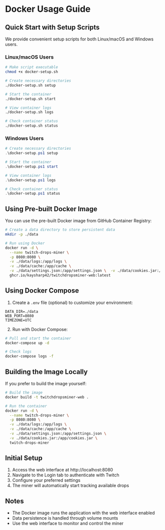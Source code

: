 # Docker Usage Guide

## Quick Start with Setup Scripts

We provide convenient setup scripts for both Linux/macOS and Windows users.

### Linux/macOS Users

```bash
# Make script executable
chmod +x docker-setup.sh

# Create necessary directories
./docker-setup.sh setup

# Start the container
./docker-setup.sh start

# View container logs
./docker-setup.sh logs

# Check container status
./docker-setup.sh status
```

### Windows Users

```powershell
# Create necessary directories
.\docker-setup.ps1 setup

# Start the container
.\docker-setup.ps1 start

# View container logs
.\docker-setup.ps1 logs

# Check container status
.\docker-setup.ps1 status
```

## Using Pre-built Docker Image

You can use the pre-built Docker image from GitHub Container Registry:

```bash
# Create a data directory to store persistent data
mkdir -p ./data

# Run using Docker
docker run -d \
  --name twitch-drops-miner \
  -p 8080:8080 \
  -v ./data/logs:/app/logs \
  -v ./data/cache:/app/cache \
  -v ./data/settings.json:/app/settings.json \  -v ./data/cookies.jar:/app/cookies.jar \
  ghcr.io/kaysharp42/twitchdropsminer-web:latest
```

## Using Docker Compose

1. Create a `.env` file (optional) to customize your environment:

```
DATA_DIR=./data
WEB_PORT=8080
TIMEZONE=UTC
```

2. Run with Docker Compose:

```bash
# Pull and start the container
docker-compose up -d

# Check logs
docker-compose logs -f
```

## Building the Image Locally

If you prefer to build the image yourself:

```bash
# Build the image
docker build -t twitchdropsminer-web .

# Run the container
docker run -d \
  --name twitch-drops-miner \
  -p 8080:8080 \
  -v ./data/logs:/app/logs \
  -v ./data/cache:/app/cache \
  -v ./data/settings.json:/app/settings.json \
  -v ./data/cookies.jar:/app/cookies.jar \
  twitch-drops-miner
```

## Initial Setup

1. Access the web interface at http://localhost:8080
2. Navigate to the Login tab to authenticate with Twitch
3. Configure your preferred settings
4. The miner will automatically start tracking available drops

## Notes

- The Docker image runs the application with the web interface enabled
- Data persistence is handled through volume mounts
- Use the web interface to monitor and control the miner
